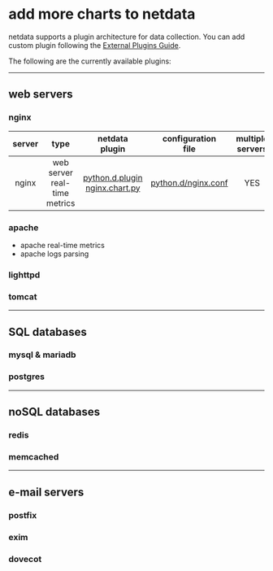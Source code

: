 
# add more charts to netdata

netdata supports a plugin architecture for data collection. You can add custom plugin following the [External Plugins Guide](https://github.com/firehol/netdata/wiki/External-Plugins).

The following are the currently available plugins:

---

## web servers
### nginx

server|type|netdata<br/>plugin|configuration<br/>file|multiple<br/>servers|operation
:----:|:--:|:----:|:----:|:------------------:|:--------|
nginx|web server real-time metrics|[python.d.plugin](https://github.com/firehol/netdata/blob/master/plugins.d/node.d.plugin)<br/>[nginx.chart.py](https://github.com/firehol/netdata/blob/master/python.d/nginx.chart.py)|[python.d/nginx.conf](https://github.com/firehol/netdata/blob/master/conf.d/python.d/nginx.conf)|YES|connects to nginx|

### apache
- apache real-time metrics
- apache logs parsing
### lighttpd
### tomcat

---

## SQL databases
### mysql & mariadb
### postgres

---

## noSQL databases
### redis
### memcached

---

## e-mail servers
### postfix
### exim
### dovecot
### 